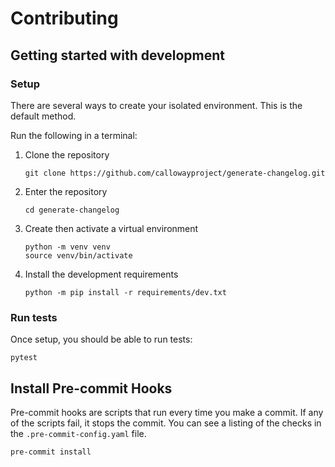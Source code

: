 # Contributing

## Getting started with development

### Setup

There are several ways to create your isolated environment. This is the default method.

Run the following in a terminal:

1. Clone the repository
    ```console
    git clone https://github.com/callowayproject/generate-changelog.git
    ```
2. Enter the repository
   ```console
   cd generate-changelog
   ```
3. Create then activate a virtual environment
   ```console
   python -m venv venv
   source venv/bin/activate
   ```
4. Install the development requirements
   ```console
   python -m pip install -r requirements/dev.txt
   ```

### Run tests

Once setup, you should be able to run tests:
```
pytest
```

## Install Pre-commit Hooks


Pre-commit hooks are scripts that run every time you make a commit. If any of the scripts fail, it stops the commit. You can see a listing of the checks in the ``.pre-commit-config.yaml`` file.

```
pre-commit install
```
